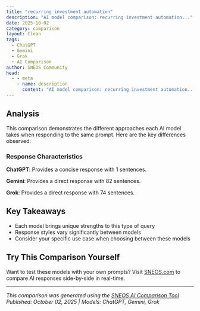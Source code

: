 ```yaml
---
title: "recurring investment automation"
description: "AI model comparison: recurring investment automation..."
date: 2025-10-02
category: comparison
layout: Clean
tags:
  - ChatGPT
  - Gemini
  - Grok
  - AI Comparison
author: SNEOS Community
head:
  - - meta
    - name: description
      content: "AI model comparison: recurring investment automation..."
---
```


<ChatComparison
  title="recurring investment automation"
  prompt="recurring investment automation"
  :responses='{
    "ChatGPT": "Error calling OpenAI API.",
    "Gemini": "Recurring investment automation refers to the process of setting up a system to automatically invest a predetermined amount of money at regular intervals, without requiring manual intervention each time. This is a powerful tool for building wealth over time and benefiting from dollar-cost averaging.\n\nHere\u0027s a breakdown of what\u0027s involved, benefits, and considerations:\n\n**How it Works:**\n\n1.  **Choose a Platform:**  Select a brokerage account, robo-advisor, or financial institution that offers automated investing features. Popular options include:\n    *   **Traditional Brokers:** Fidelity, Charles Schwab, Vanguard, TD Ameritrade (may be part of Schwab now), E*TRADE, etc.\n    *   **Robo-Advisors:** Betterment, Wealthfront, Personal Capital (Empower), M1 Finance. These typically manage your investments based on your risk tolerance and goals.\n    *   **Investment Apps:** Acorns, Stash. These often offer fractional shares and beginner-friendly interfaces.\n    *   **Direct Mutual Fund Companies:** Vanguard, Fidelity, etc.  If you only want to invest in their funds.\n\n2.  **Fund the Account:** Deposit money into your account via bank transfer, check, or other accepted methods.\n\n3.  **Set Up the Recurring Investment:**\n\n    *   **Amount:** Specify the dollar amount you want to invest each period (e.g., $50, $100, $500).\n    *   **Frequency:** Choose the interval at which you want the investment to occur (e.g., weekly, bi-weekly, monthly, quarterly).  Consider aligning this with your pay schedule for ease of budgeting.\n    *   **Investment Choice(s):** Select the specific investment(s) you want to purchase with each automatic transfer.  Common options include:\n        *   **Stocks:** Individual stocks or a diversified portfolio.\n        *   **ETFs (Exchange-Traded Funds):**  Funds that track an index, sector, or investment strategy.  Popular for broad market exposure.  (e.g., S\u0026P 500 ETF (SPY), Total Stock Market ETF (VTI))\n        *   **Mutual Funds:**  Actively or passively managed funds.\n        *   **Bonds:**  Fixed-income investments.\n        *   **Target-Date Funds:**  Automatically adjust asset allocation over time as you approach a specific retirement date. (Often used in retirement accounts.)\n        *   **Digital Assets/Cryptocurrencies:** Some platforms allow automated investment in cryptocurrencies.  (Requires understanding of risk.)\n\n4.  **Review and Activate:** Double-check all the settings and confirm that the automation is active.\n\n5.  **Monitor Performance (Periodically):**  While the process is automated, it\u0027s important to review your investments periodically (quarterly or annually) to ensure they are still aligned with your goals and risk tolerance.  Rebalance if necessary (some robo-advisors automatically rebalance).\n\n**Benefits of Recurring Investment Automation:**\n\n*   **Dollar-Cost Averaging:**  By investing regularly, you buy more shares when prices are low and fewer shares when prices are high. This helps to smooth out the volatility of the market.\n*   **Disciplined Investing:**  Removes the emotional aspect of investing.  You\u0027re less likely to try to time the market.\n*   **Time Savings:**  Eliminates the need to manually make investment decisions and transactions each period.\n*   **Habit Formation:**  Encourages consistent investing, making it a routine part of your financial life.  \u0022Pay yourself first.\u0022\n*   **Accessibility:**  Allows you to invest even with small amounts of money.  Many platforms offer fractional shares.\n*   **Automation Reduces Stress:**  Reduces the mental burden of constantly monitoring the market and making active decisions.\n*   **Long-Term Growth Potential:**  Consistent investing, combined with the power of compounding, can lead to significant wealth accumulation over time.\n\n**Considerations and Potential Downsides:**\n\n*   **Fees:** Be aware of any fees associated with the platform or the investments themselves (e.g., trading fees, expense ratios for ETFs and mutual funds, advisory fees for robo-advisors).  Choose low-cost options whenever possible.\n*   **Market Risk:**  Automated investing doesn\u0027t eliminate market risk.  Your investments can still lose value.\n*   **Tax Implications:**  Understand the tax implications of your investments (e.g., capital gains taxes on profits, dividend taxes).  Consider tax-advantaged accounts like 401(k)s and IRAs.\n*   **Inflation:**  Ensure your investment returns outpace inflation to maintain your purchasing power.\n*   **Lack of Control (with Robo-Advisors):**  While robo-advisors are convenient, you have less control over the specific investment decisions.  If you have strong preferences, a traditional brokerage account may be a better fit.\n*   **Opportunity Cost (Potentially):**  In a rapidly rising market, investing a lump sum *could* outperform dollar-cost averaging. However, lump-sum investing is riskier, and most people find it harder to execute emotionally.\n*   **Over-Automation:** Don\u0027t set it and completely forget it.  Periodically review your portfolio and asset allocation.  Life changes (marriage, children, job change) may require adjustments.\n\n**Key Questions to Ask Yourself Before Setting Up Recurring Investment Automation:**\n\n*   **What are my financial goals (retirement, down payment on a house, etc.)?**\n*   **What is my risk tolerance?**\n*   **How much can I afford to invest regularly?**\n*   **What types of investments am I comfortable with?**\n*   **What are the fees associated with the platform and investments?**\n*   **What are the tax implications?**\n*   **How much time am I willing to spend managing my investments?**\n\n**Example Scenarios:**\n\n*   **Young Professional (Retirement):** Sets up automatic contributions of $200 per month into a Roth IRA, invested in a low-cost S\u0026P 500 ETF (SPY).\n*   **Parent Saving for College:**  Sets up automatic contributions of $100 per month into a 529 plan, invested in a target-date fund tied to their child\u0027s expected college enrollment year.\n*   **Experienced Investor:**  Uses a brokerage account to automatically buy $50 worth of shares in three different stocks each week, following a long-term growth strategy.\n*   **Beginner Using Robo-Advisor:**  Deposits $50 per week, and the robo-advisor automatically invests the funds according to a pre-set portfolio based on their risk assessment.\n\nIn conclusion, recurring investment automation is a valuable tool for building wealth over time. By understanding the benefits, considerations, and your own financial goals, you can set up a system that works for you and helps you achieve your long-term financial objectives. Remember to do your research, choose a suitable platform, and monitor your investments regularly.\n",
    "Grok": "Recurring investment automation refers to the process of setting up regular, automatic contributions to investment accounts or portfolios without manual intervention. This strategy is often used to build wealth over time through consistent investing, leveraging the power of compounding and reducing the impact of market volatility through dollar-cost averaging. Here\u0027s a detailed breakdown of recurring investment automation, including its benefits, how to set it up, and tools to help:\n\n---\n\n### **What is Recurring Investment Automation?**\nIt involves scheduling automatic transfers or deposits into investment vehicles (like stocks, ETFs, mutual funds, or retirement accounts) on a regular basis, such as weekly, bi-weekly, or monthly. The goal is to invest consistently over time, regardless of market conditions, to achieve long-term financial growth.\n\nThis approach is commonly associated with:\n- **Dollar-Cost Averaging (DCA):** Investing a fixed amount regularly, which helps reduce the risk of investing a lump sum at a market peak.\n- **Discipline:** Automating investments ensures you stick to a plan without emotional decisions influenced by market fluctuations.\n\n---\n\n### **Benefits of Recurring Investment Automation**\n1. **Consistency:** Automating investments ensures you invest regularly, even if you forget or are tempted to spend the money elsewhere.\n2. **Reduced Emotional Bias:** Automation removes the temptation to time the market, which often leads to poor investment decisions.\n3. **Time-Saving:** Once set up, the process requires minimal oversight, freeing up time for other priorities.\n4. **Compounding Growth:** Regular investments allow returns to compound over time, potentially leading to significant wealth accumulation.\n5. **Lower Stress:** By spreading investments over time, you mitigate the risk of investing at the wrong moment in volatile markets.\n\n---\n\n### **How to Set Up Recurring Investment Automation**\n1. **Define Your Goals and Budget:**\n   - Determine your investment goals (e.g., retirement, home purchase, wealth building).\n   - Assess how much you can afford to invest regularly without impacting your daily expenses or emergency fund.\n\n2. **Choose the Right Investment Vehicle:**\n   - **Retirement Accounts:** 401(k), IRA, or similar plans often allow automatic contributions.\n   - **Brokerage Accounts:** Platforms like Robinhood, Fidelity, or Charles Schwab support recurring investments in stocks or ETFs.\n   - **Robo-Advisors:** Services like Wealthfront or Betterment automate investments based on your risk tolerance and goals.\n   - **Mutual Funds or ETFs:** Many funds allow automatic investment plans (AIPs) with a fixed amount each month.\n   - **Savings Apps:** Apps like Acorns or Stash round up purchases and invest spare change automatically.\n\n3. **Select a Frequency and Amount:**\n   - Decide how often you want to invest (weekly, bi-weekly, monthly).\n   - Set a fixed amount that aligns with your budget.\n\n4. **Link a Funding Source:**\n   - Connect your bank account to the investment platform for seamless automatic transfers.\n   - Ensure you have sufficient funds in the account to avoid overdraft fees.\n\n5. **Set Up the Automation:**\n   - Most platforms have an option for \u0022recurring investments\u0022 or \u0022automatic contributions.\u0022 Enable this feature and specify the amount, frequency, and investment choice.\n   - Some platforms allow you to auto-invest in specific stocks, ETFs, or a diversified portfolio.\n\n6. **Monitor and Adjust Periodically:**\n   - Review your investments quarterly or annually to ensure they align with your goals.\n   - Adjust the contribution amount if your income or financial situation changes.\n\n---\n\n### **Popular Tools and Platforms for Automation**\n1. **Brokerages with Recurring Investment Features:**\n   - **Fidelity:** Offers automatic investment plans for mutual funds and ETFs.\n   - **Charles Schwab:** Supports automatic investments in mutual funds.\n   - **Vanguard:** Allows recurring investments in their funds with low fees.\n   - **E*TRADE:** Features recurring investment options for stocks and ETFs.\n\n2. **Robo-Advisors:**\n   - **Wealthfront:** Automatically invests contributions based on your risk profile.\n   - **Betterment:** Offers automated portfolio management and recurring deposits.\n   - **M1 Finance:** Allows automated investing with customizable \u0022pies\u0022 (portfolios).\n\n3. **Micro-Investing Apps:**\n   - **Acorns:** Rounds up purchases to invest spare change and supports recurring deposits.\n   - **Stash:** Allows small, recurring investments in ETFs and stocks.\n\n4. **Employer-Sponsored Plans:**\n   - If you have a 401(k) or similar plan, contributions are often automatically deducted from your paycheck. You can adjust the contribution percentage through your employer\u2019s HR portal.\n\n5. **Direct Bank Investments:**\n   - Some banks offer automatic transfers to investment-linked savings accounts or funds.\n\n---\n\n### **Things to Consider**\n- **Fees:** Check for transaction fees, management fees, or account maintenance costs associated with the platform or investment vehicle.\n- **Investment Selection:** Ensure the automated investments align with your risk tolerance and financial goals.\n- **Liquidity Needs:** Avoid over-investing if you might need access to cash in the short term.\n- **Tax Implications:** Be aware of tax-advantaged accounts (like IRAs) versus taxable brokerage accounts and how contributions or withdrawals affect your taxes.\n- **Minimums:** Some platforms or funds require a minimum investment amount for recurring contributions.\n\n---\n\n### **Example Scenario**\n Imagine you earn $5,000 per month and decide to automate $500 monthly into an ETF via a robo-advisor like Betterment:\n- **Setup:** You link your bank account and set up a recurring transfer of $500 on the 5th of every month.\n- **Investment:** Betterment automatically allocates the $500 into a diversified portfolio of stocks and bonds based on your risk tolerance.\n- **Outcome (Hypothetical):** Assuming a 7% average annual return, after 10 years, your $60,000 total investment could grow to approximately $86,000 due to compounding.\n\n---\n\n### **Tips for Success**\n- **Start Small:** If you\u0027re new to investing, begin with a modest amount and increase contributions over time.\n- **Diversify:** Spread investments across different asset classes to reduce risk.\n- **Emergency Fund First:** Ensure you have 3-6 months of expenses saved before automating large investments.\n- **Stay Informed:** Keep track of market trends and your portfolio performance, even if investments are automated.\n- **Rebalance as Needed:** Adjust your portfolio or contribution amounts if your goals or risk tolerance change.\n\n---\n\nRecurring investment automation is a powerful tool for building wealth with minimal effort. By setting up a system tailored to your financial situation and goals, you can take advantage of consistent investing and compounding returns over the long term. If you have specific platforms or goals in mind, feel free to ask for more tailored advice!"
  }'
  published-date="10:23"
/>

## Analysis

This comparison demonstrates the different approaches each AI model takes when responding to the same prompt. Here are the key differences observed:

### Response Characteristics

**ChatGPT**: Provides a concise response with 1 sentences. 

**Gemini**: Provides a direct response with 82 sentences. 

**Grok**: Provides a direct response with 74 sentences. 

## Key Takeaways

- Each model brings unique strengths to this type of query
- Response styles vary significantly between models
- Consider your specific use case when choosing between these models

## Try This Comparison Yourself

Want to test these models with your own prompts? Visit [SNEOS.com](https://sneos.com) to compare AI responses side-by-side in real-time.

---

*This comparison was generated using the [SNEOS AI Comparison Tool](https://sneos.com)*
*Published: October 02, 2025 | Models: ChatGPT, Gemini, Grok*

